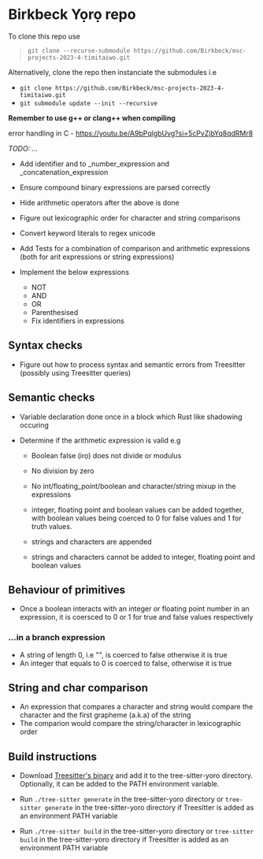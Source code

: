 # Birkbeck Yọrọ repo

To clone this repo use 
>```git clone --recurse-submodule https://github.com/Birkbeck/msc-projects-2023-4-timitaiwo.git```

Alternatively, clone the repo then instanciate the submodules i.e 
- ```git clone https://github.com/Birkbeck/msc-projects-2023-4-timitaiwo.git```
- ```git submodule update --init --recursive```

**Remember to use g++ or clang++ when compiling**

error handling in C - https://youtu.be/A9bPqlgbUvg?si=5cPvZjbYq8qdRMr8 

*TODO: ...*
- Add identifier and to _number_expression and _concatenation_expression
- Ensure compound binary expressions are parsed correctly
- Hide arithmetic operators after the above is done
- Figure out lexicographic order for character and string comparisons
- Convert keyword literals to regex unicode 

- Add Tests for a combination of comparison and arithmetic expressions (both for arit expressions or string expressions)

- Implement the below expressions
    - NOT
    - AND
    - OR 
    - Parenthesised
    - Fix identifiers in expressions

## Syntax checks
- Figure out how to process syntax and semantic errors from Treesitter (possibly using Treesitter queries)

## Semantic checks
- Variable declaration done once in a block which Rust like shadowing occuring

- Determine if the arithmetic expression is valid e.g
    - Boolean false (irọ) does not divide or modulus
    - No division by zero
    
    - No int/floating_point/boolean and character/string mixup in the expressions
    
    - integer, floating point and boolean values can be added together, with boolean values being coerced to 0 for false values and 1 for truth values.
    - strings and characters are appended
    - strings and characters cannot be added to integer, floating point and boolean values


## Behaviour of primitives
- Once a boolean interacts with an integer or floating point number in an expression, it is coersced to 0 or 1 for true and false values respectively

### ...in a branch expression
- A string of length 0, i.e "", is coerced to false otherwise it is true
- An integer that equals to 0 is coerced to false, otherwise it is true


## String and char comparison
- An expression that compares a character and string would compare the character and the first grapheme (a.k.a) of the string
- The comparion would compare the string/character in lexicographic order




## Build instructions
- Download [Treesitter's binary](https://github.com/tree-sitter/tree-sitter/releases) and add it to the tree-sitter-yoro directory. Optionally, it can be added to the PATH environment variable.

- Run ```./tree-sitter generate``` in the tree-sitter-yoro directory or ```tree-sitter generate``` in the tree-sitter-yoro directory if Treesitter is added as an environment PATH variable

- Run ```./tree-sitter build``` in the tree-sitter-yoro directory or ```tree-sitter build``` in the tree-sitter-yoro directory if Treesitter is added as an environment PATH variable
